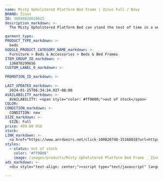 ```yaml
---
name: Misty Upholstered Platform Bed Frame | Zinus Full / Navy
BRAND: Zinus
ID: 30889820618815
description_markdown: >-
  The Misty Upholstered Platform Bed can stand the test of time in a world full of trends, with its classic button-tufted upholstery available in a variety of shades that’ll enhance any space. In addition to its undeniable style, Misty is also as supportive as they come, with its wooden mattress platform designed for use without a box spring.

garment_type:
PRODUCT_TYPE_markdown: >-
  beds
GOOGLE_PRODUCT_CATEGORY_NAME_markdown: >-
  Furniture > Beds & Accessories > Beds & Bed Frames
ITEM_GROUP_ID_markdown: >-
  136070299656
CUSTOM_LABEL_0_markdown: >-
  
PROMOTION_ID_markdown: >-
  
LAST_UPDATED_markdown: >-
  2024-01-25T06:34:24.027-08:00
AVAILABILITY_markdown: >-
  AVAILABILITY: <span style="color: #ff0000;">out of stock</span>
COLOR:
CONDITION_markdown: >-
  CONDITION: new
SIZE_markdown: >-
  SIZE: Full
price: 499.00 USD
stock: 
LINK_markdown: >-
  <a href="https://www.anrdoezrs.net/click-100820740-15168018?url=https%3A%2F%2Fwww.zinus.com%2Fproducts%2Fmisty-upholstered-platform-bed-frame%3Fvariant%3D30889820618815" target="_blank" style="display: inline-block; padding: 10px 20px; font-size: 16px; text-align: center; text-decoration: none; cursor: pointer; border: 1px solid #3498db; color: #3498db; background-color: #fff; border-radius: 5px; transition: background-color 0.3s;">Go to Product</a>
styles:
  - status: out of stock
    color: '#ff0000'
    image: /images/products/Misty Upholstered Platform Bed Frame _ Zinus Full _ Navy/136070299656_15_Misty_upholstered_Platform_bed_frame_Blue.jpg
ads_markdown: >-
  <div style="text-align: center;"><script type="text/javascript" language="javascript" src="https://www.anrdoezrs.net/placeholder-52386842?target=_top&mouseover=N"></script></div>

---
```

